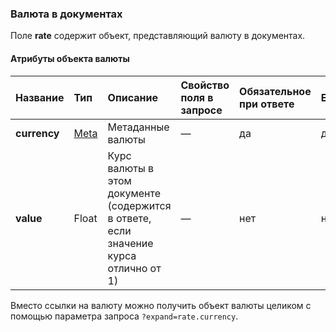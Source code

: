 ### Валюта в документах
Поле **rate** содержит объект, представляющий валюту в документах.

#### Атрибуты объекта валюты

| Название     | Тип                                                       | Описание                                                                             | Свойство поля в запросе | Обязательное при ответе   | Expand                    |
| ------------ | :-------------------------------------------------------- | :----------------------------------------------------------------------------------- | :---------------------- | :------------------------ | :------------------------ |
| **currency** | [Meta](../#mojsklad-json-api-obschie-swedeniq-metadannye) | Метаданные валюты                                                                    | &mdash;                 | да                        | да                        |
| **value**    | Float                                                     | Курс валюты в этом документе (содержится в ответе, если значение курса отлично от 1) | &mdash;                 | нет                       | нет                       |

Вместо ссылки на валюту можно получить объект валюты целиком с помощью параметра запроса `?expand=rate.currency`.
